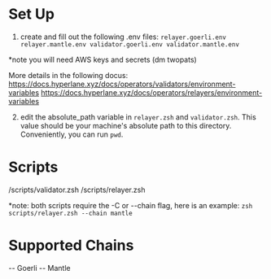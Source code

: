 # Set Up

1. create and fill out the following .env files:
   `relayer.goerli.env relayer.mantle.env validator.goerli.env validator.mantle.env`

\*note you will need AWS keys and secrets (dm twopats)

More details in the following docus:
https://docs.hyperlane.xyz/docs/operators/validators/environment-variables
https://docs.hyperlane.xyz/docs/operators/relayers/environment-variables

2. edit the absolute_path variable in `relayer.zsh` and `validator.zsh`. This value should be your machine's absolute path to this directory. Conveniently, you can run `pwd`.

# Scripts

/scripts/validator.zsh
/scripts/relayer.zsh

\*note: both scripts require the -C or --chain flag, here is an example:
`zsh scripts/relayer.zsh --chain mantle`

# Supported Chains

-- Goerli
-- Mantle
